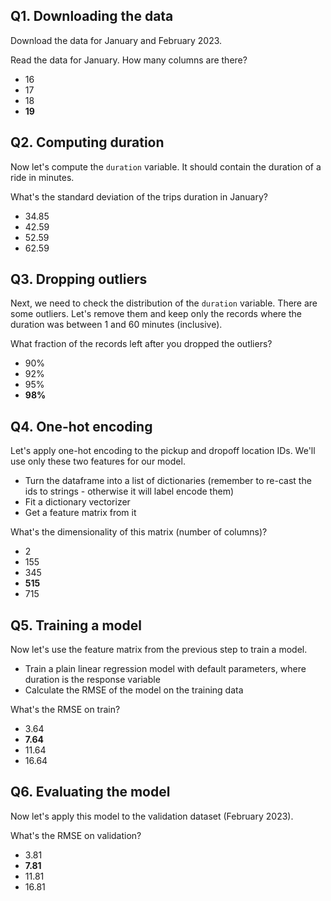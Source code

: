 ## Q1. Downloading the data

Download the data for January and February 2023.

Read the data for January. How many columns are there?

* 16
* 17
* 18
* **19**


## Q2. Computing duration

Now let's compute the `duration` variable. It should contain the duration of a ride in minutes. 

What's the standard deviation of the trips duration in January?

* 34.85
* 42.59
* 52.59
* 62.59


## Q3. Dropping outliers

Next, we need to check the distribution of the `duration` variable. There are some outliers. Let's remove them and keep only the records where the duration was between 1 and 60 minutes (inclusive).

What fraction of the records left after you dropped the outliers?

* 90%
* 92%
* 95%
* **98%**


## Q4. One-hot encoding

Let's apply one-hot encoding to the pickup and dropoff location IDs. We'll use only these two features for our model. 

* Turn the dataframe into a list of dictionaries (remember to re-cast the ids to strings - otherwise it will 
  label encode them)
* Fit a dictionary vectorizer 
* Get a feature matrix from it

What's the dimensionality of this matrix (number of columns)?

* 2
* 155
* 345
* **515**
* 715


## Q5. Training a model

Now let's use the feature matrix from the previous step to train a model. 

* Train a plain linear regression model with default parameters, where duration is the response variable
* Calculate the RMSE of the model on the training data

What's the RMSE on train?

* 3.64
* **7.64**
* 11.64
* 16.64


## Q6. Evaluating the model

Now let's apply this model to the validation dataset (February 2023). 

What's the RMSE on validation?

* 3.81
* **7.81**
* 11.81
* 16.81